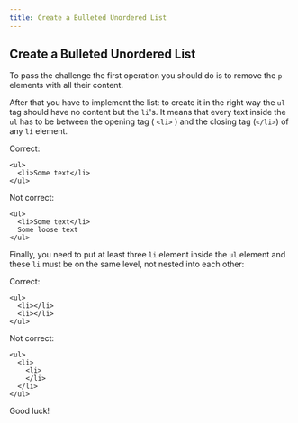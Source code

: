 ```yaml
---
title: Create a Bulleted Unordered List
---
```

## Create a Bulleted Unordered List

To pass the challenge the first operation you should do is to remove the `p` elements with all their content.

After that you have to implement the list: to create it in the right way the `ul` tag should have no content but the `li`'s. 
It means that every text inside the `ul` has to be between the opening tag ( `<li>` ) and the closing tag (`</li>`) of any `li` element.

Correct: 
```
<ul>
  <li>Some text</li>
</ul>
```
Not correct: 
```
<ul>
  <li>Some text</li>
  Some loose text
</ul>
```

Finally, you need to put at least three `li` element inside the `ul` element and these `li` must be on the same level, not nested into each other:

Correct: 
```
<ul>
  <li></li>
  <li></li>
</ul>
```
Not correct: 
```
<ul>
  <li>
    <li>
    </li>
  </li>
</ul>
```

Good luck!
